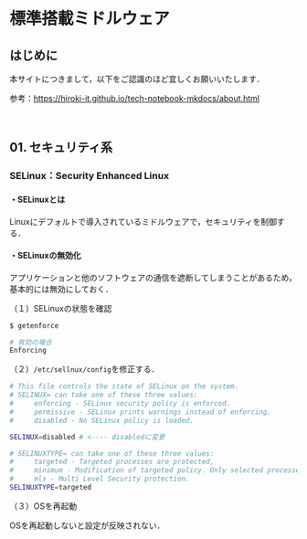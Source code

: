 # 標準搭載ミドルウェア

## はじめに

本サイトにつきまして，以下をご認識のほど宜しくお願いいたします．

参考：https://hiroki-it.github.io/tech-notebook-mkdocs/about.html

<br>

## 01. セキュリティ系

### SELinux：Security Enhanced Linux

#### ・SELinuxとは

Linuxにデフォルトで導入されているミドルウェアで，セキュリティを制御する．

#### ・SELinuxの無効化

アプリケーションと他のソフトウェアの通信を遮断してしまうことがあるため，基本的には無効にしておく．

（１）SELinuxの状態を確認

```bash
$ getenforce

# 有効の場合
Enforcing
```

（２）```/etc/sellnux/config```を修正する．

```bash
# This file controls the state of SELinux on the system.
# SELINUX= can take one of these three values:
#     enforcing - SELinux security policy is enforced.
#     permissive - SELinux prints warnings instead of enforcing.
#     disabled - No SELinux policy is loaded.

SELINUX=disabled # <---- disabledに変更

# SELINUXTYPE= can take one of these three values:
#     targeted - Targeted processes are protected,
#     minimum - Modification of targeted policy. Only selected processes are protected. 
#     mls - Multi Level Security protection.
SELINUXTYPE=targeted
```

（３）OSを再起動

OSを再起動しないと設定が反映されない．

<br>